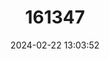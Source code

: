 ---
title: "161347"
category: "Neoraja africana"
draft: false
date: 2024-02-22 13:03:52
languages:
  English: ["West African Dwarf Skate"]
---